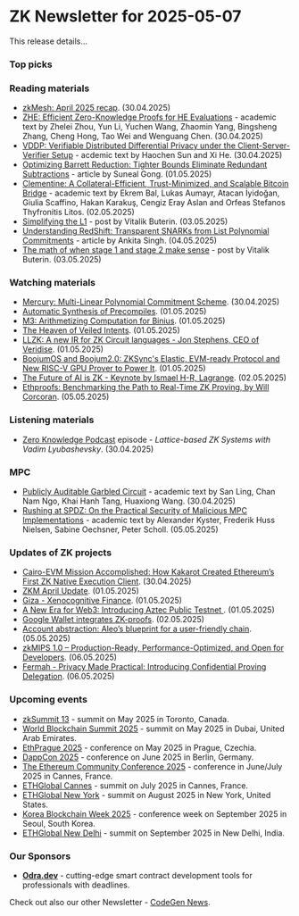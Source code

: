 # ZK Newsletter for 2025-05-07
This release details...

### Top picks

### Reading materials 
* [zkMesh: April 2025 recap](https://zkmesh.substack.com/p/zk-mesh-april-2025-recap). (30.04.2025)
* [ZHE: Efficient Zero-Knowledge Proofs for HE Evaluations](https://eprint.iacr.org/2025/770.pdf) - academic text by Zhelei Zhou, Yun Li, Yuchen Wang, Zhaomin Yang, Bingsheng Zhang, Cheng Hong, Tao Wei and Wenguang Chen. (30.04.2025)
* [VDDP: Verifiable Distributed Differential Privacy under the Client-Server-Verifier Setup](https://arxiv.org/pdf/2504.21752) - acdemic text by Haochen Sun and Xi He. (30.04.2025)
* [Optimizing Barrett Reduction: Tighter Bounds Eliminate Redundant Subtractions](https://blog.zksecurity.xyz/posts/barrett-tighter-bound/) - article by Suneal Gong. (01.05.2025)
* [Clementine: A Collateral-Efficient, Trust-Minimized, and Scalable Bitcoin Bridge](https://eprint.iacr.org/2025/776.pdf) - academic text by Ekrem Bal, Lukas Aumayr, Atacan İyidoğan, Giulia Scaffino, Hakan Karakuş, Cengiz Eray Aslan and Orfeas Stefanos Thyfronitis Litos. (02.05.2025)
* [Simplifying the L1](https://vitalik.eth.limo/general/2025/05/03/simplel1.html) - post by Vitalik Buterin. (03.05.2025)
* [Understanding RedShift: Transparent SNARKs from List Polynomial Commitments](https://medium.com/@aannkkiittaa/understanding-redshift-transparent-snarks-from-list-polynomial-commitments-098b5e50eb7f) - article by Ankita Singh. (04.05.2025)
* [The math of when stage 1 and stage 2 make sense](https://vitalik.eth.limo/general/2025/05/06/stages.html) - post by Vitalik Buterin. (03.05.2025)

### Watching materials
* [Mercury: Multi-Linear Polynomial Commitment Scheme](https://www.youtube.com/watch?v=vb9-xijZhF8). (30.04.2025)
* [Automatic Synthesis of Precompiles](https://www.youtube.com/watch?v=-fYr5lDc6Ug). (01.05.2025)
* [M3: Arithmetizing Computation for Binius](https://www.youtube.com/watch?v=3ua-t9sDyes). (01.05.2025)
* [The Heaven of Veiled Intents](https://www.youtube.com/watch?v=JgAuZTF9e7A). (01.05.2025)
* [LLZK: A new IR for ZK Circuit languages - Jon Stephens, CEO of Veridise](https://www.youtube.com/watch?v=XA-Osqfl-Pk). (01.05.2025)
* [BoojumOS and Boojum2.0: ZKSync's Elastic, EVM-ready Protocol and New RISC-V GPU Prover to Power It](https://www.youtube.com/watch?v=l9cfN2kqGWg). (01.05.2025)
* [The Future of AI is ZK - Keynote by Ismael H-R, Lagrange](https://www.youtube.com/watch?v=EckS3yBcwFs). (02.05.2025)
* [Ethproofs: Benchmarking the Path to Real-Time ZK Proving, by Will Corcoran](https://www.youtube.com/watch?v=Wf2Xgi6d-I0). (05.05.2025)

### Listening materials
* [Zero Knowledge Podcast](https://zeroknowledge.fm/podcast/359/) episode - *Lattice-based ZK Systems with Vadim Lyubashevsky*. (30.04.2025)

### MPC
* [Publicly Auditable Garbled Circuit](https://eprint.iacr.org/2025/772.pdf) - academic text by San Ling, Chan Nam Ngo, Khai Hanh Tang, Huaxiong Wang. (30.04.2025)
* [Rushing at SPDZ: On the Practical Security of Malicious MPC Implementations](https://eprint.iacr.org/2025/789.pdf) - academic text by Alexander Kyster, Frederik Huss Nielsen, Sabine Oechsner, Peter Scholl. (05.05.2025)
 
### Updates of ZK projects
* [Cairo-EVM Mission Accomplished: How Kakarot Created Ethereum’s First ZK Native Execution Client](https://medium.com/kakarot-zkevm/cairo-evm-mission-accomplished-how-kakarot-created-ethereums-first-zk-native-execution-client-f139576e4d42). (30.04.2025)
* [ZKM April Update](https://www.zkm.io/blog/zkm-april-update-2025). (01.05.2025)
* [Giza - Xenocognitive Finance](https://www.gizatech.xyz/blog/xenocognitive-finance-giza). (01.05.2025)
* [A New Era for Web3: Introducing Aztec Public Testnet ](https://aztec.network/blog/a-new-era-for-web3-introducing-aztec-public-testnet). (01.05.2025)
* [Google Wallet integrates ZK-proofs](https://www.theblock.co/post/352865/google-wallet-integrates-zk-proofs-a-tech-incubated-by-crypto-industry). (02.05.2025)
* [Account abstraction: Aleo’s blueprint for a user-friendly chain](https://aleo.org/post/aleo-account-abstraction/). (05.05.2025) 
* [zkMIPS 1.0 – Production-Ready, Performance-Optimized, and Open for Developers](https://www.zkm.io/blog/zkmips-1-0-production-ready-performance-optimized-and-open-for-developers). (06.05.2025)
* [Fermah - Privacy Made Practical: Introducing Confidential Proving Delegation](https://www.fermah.xyz/blog-posts/confidential-proving-delegation). (06.05.2025)
 
### Upcoming events
* [zkSummit 13](https://www.zksummit.com/) - summit on May 2025 in Toronto, Canada.
* [World Blockchain Summit 2025](https://hodlsummit.com/dubai2025/) - summit on May 2025 in Dubai, United Arab Emirates.
* [EthPrague 2025](https://ethprague.com/) - conference on May 2025 in Prague, Czechia.
* [DappCon 2025](https://dappcon.io/#about) - conference on June 2025 in Berlin, Germany.
* [The Ethereum Community Conference 2025](https://ethcc.io/) - conference in June/July 2025 in Cannes, France.
* [ETHGlobal Cannes](https://ethglobal.com/events/cannes) - summit on July 2025 in Cannes, France.
* [ETHGlobal New York](https://ethglobal.com/events/newyork2025) - summit on August 2025 in New York, United States.
* [Korea Blockchain Week 2025](https://koreablockchainweek.com/) - conference week on September 2025 in Seoul, South Korea.
* [ETHGlobal New Delhi](https://ethglobal.com/events/newdelhi) - summit on September 2025 in New Delhi, India.

### Our Sponsors
* **[Odra.dev](https://odra.dev)** - cutting-edge smart contract development tools for professionals with deadlines.

Check out also our other Newsletter - [CodeGen News](https://codegen.substack.com/p/codegen-news-for-2025-05-05). 

